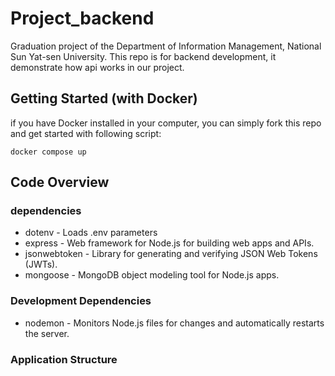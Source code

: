 # Project_backend
Graduation project of the Department of Information Management, National Sun Yat-sen University. This repo is for backend development, it demonstrate how api works in our project.

## Getting Started (with Docker)
if you have Docker installed in your computer, you can simply fork this repo and get started with following script:
```
docker compose up
```
## Code Overview
### dependencies
- dotenv - Loads .env parameters
- express - Web framework for Node.js for building web apps and APIs.
- jsonwebtoken - Library for generating and verifying JSON Web Tokens (JWTs).
- mongoose - MongoDB object modeling tool for Node.js apps.

### Development Dependencies
- nodemon - Monitors Node.js files for changes and automatically restarts the server.

### Application Structure




